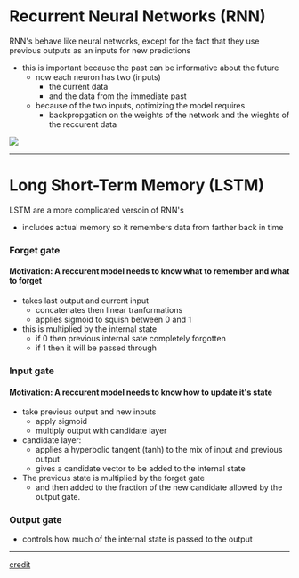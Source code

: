 # Recurrent Neural Networks (RNN) 

RNN's behave like neural networks, except for the fact that they use previous outputs as an inputs for new predictions
- this is important because the past can be informative about the future
    - now each neuron has two (inputs)
        - the current data 
        - and the data from the immediate past
    - because of the two inputs, optimizing the model requires 
        - backpropgation on the weights of the network and the wieghts of the reccurent data


<img src="https://miro.medium.com/max/1562/1*L2yBwou6sFVuzuG4cJe7YQ.png">

---
# Long Short-Term Memory (LSTM)

LSTM are a more complicated versoin of RNN's
- includes actual memory so it remembers data from farther back in time

### Forget gate
#### Motivation: A reccurent model needs to know what to remember and what to forget
- takes last output and current input
    - concatenates then linear tranformations
    - applies sigmoid to squish between 0 and 1
- this is multiplied by the internal state
    - if 0 then previous internal sate completely forgotten
    - if 1 then it will be passed through
### Input gate
#### Motivation: A reccurent model needs to know how to update it's state
- take previous output and new inputs
    - apply sigmoid 
    - multiply output with candidate layer
- candidate layer:
    - applies a hyperbolic tangent (tanh) to the mix of input and previous output
    - gives a candidate vector to be added to the internal state
- The previous state is multiplied by the forget gate 
    - and then added to the fraction of the new candidate allowed by the output gate.
### Output gate
- controls how much of the internal state is passed to the output

---
[credit](https://medium.com/@rajan5787/recurrent-neural-networks-and-lstm-903862adb01)